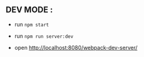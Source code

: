 ## DEV MODE : 

- run ``npm start``
- run ``npm run server:dev``

- open [http://localhost:8080/webpack-dev-server/](http://localhost:8080/webpack-dev-server/)